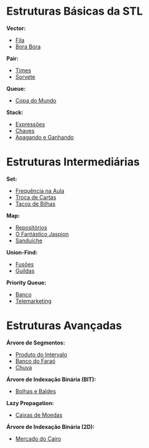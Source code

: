# Estruturas Básicas da STL
**Vector:**
- [Fila]()
- [Bora Bora]()

**Pair:**
- [Times]()
- [Sorvete]()

**Queue:**
- [Copa do Mundo]()

**Stack:**
- [Expressões]()
- [Chaves]()
- [Apagando e Ganhando]()

# Estruturas Intermediárias
**Set:**
- [Frequência na Aula]()
- [Troca de Cartas]()
- [Tacos de Bilhas]()

**Map:**
- [Repositórios]()
- [O Fantástico Jaspion]()
- [Sanduíche]()

**Union-Find:**
- [Fusões]()
- [Guildas]()

**Priority Queue:**
- [Banco]()
- [Telemarketing]()

# Estruturas Avançadas
**Árvore de Segmentos:**
- [Produto do Intervalo]()
- [Banco do Faraó]()
- [Chuva]()

**Árvore de Indexação Binária (BIT):**
- [Bolhas e Baldes]()

**Lazy Propagation:**
- [Caixas de Moedas]()

**Árvore de Indexação Binária (2D):**
- [Mercado do Cairo]()